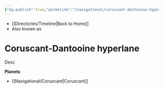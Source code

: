 ```yaml
---
{"dg-publish":true,"permalink":"/navigational/coruscant-dantooine-hyperlane/","tags":["map","hyperlane","unfinished"],"dgHomeLink":false}
---
```


- [[Directories/Timeline\|Back to Home]]
- Also known as 

# Coruscant-Dantooine hyperlane
Desc

**Planets**
- [[Navigational/Coruscant\|Coruscant]]
